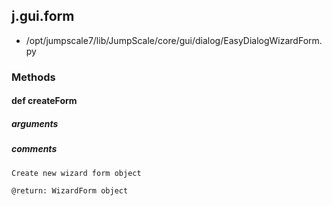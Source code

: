 ## j.gui.form

- /opt/jumpscale7/lib/JumpScale/core/gui/dialog/EasyDialogWizardForm.py

### Methods

#### def createForm 
##### arguments

##### comments

```
Create new wizard form object

@return: WizardForm object

```

